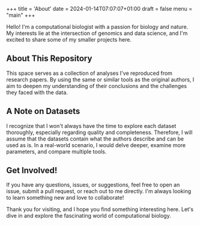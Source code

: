 +++
title = 'About'
date = 2024-01-14T07:07:07+01:00
draft = false
menu = "main"
+++

Hello! I'm a computational biologist with a passion for biology and nature. My interests lie at the intersection of genomics and data science, and I'm excited to share some of my smaller projects here.

## About This Repository

This space serves as a collection of analyses I've reproduced from research papers. 
By using the same or similar tools as the original authors, I aim to deepen my understanding of their conclusions and the challenges they faced with the data. 

## A Note on Datasets

I recognize that I won't always have the time to explore each dataset thoroughly, especially regarding quality and completeness. Therefore, I will assume that the datasets contain what the authors describe and can be used as is. In a real-world scenario, I would delve deeper, examine more parameters, and compare multiple tools.

## Get Involved!

If you have any questions, issues, or suggestions, feel free to open an issue, submit a pull request, or reach out to me directly. I'm always looking to learn something new and love to collaborate!

Thank you for visiting, and I hope you find something interesting here. Let's dive in and explore the fascinating world of computational biology.